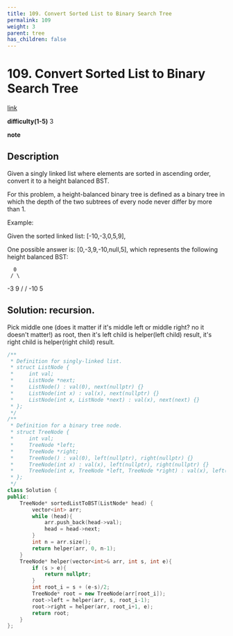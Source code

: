 ```yaml
---
title: 109. Convert Sorted List to Binary Search Tree
permalink: 109
weight: 3
parent: tree
has_children: false
---
```

# 109. Convert Sorted List to Binary Search Tree
[link](https://leetcode.com/problems/convert-sorted-list-to-binary-search-tree/)

**difficulty(1-5)**
3

**note**

## Description
Given a singly linked list where elements are sorted in ascending order, convert it to a height balanced BST.

For this problem, a height-balanced binary tree is defined as a binary tree in which the depth of the two subtrees of every node never differ by more than 1.

Example:

Given the sorted linked list: [-10,-3,0,5,9],

One possible answer is: [0,-3,9,-10,null,5], which represents the following height balanced BST:

      0
     / \
   -3   9
   /   /
 -10  5

## Solution: recursion. 
Pick middle one (does it matter if it's middle left or middle right? no it doesn't 
matter!) as root, then it's left child is helper(left child) result, it's right child 
is helper(right child) result.
```c++
/**
 * Definition for singly-linked list.
 * struct ListNode {
 *     int val;
 *     ListNode *next;
 *     ListNode() : val(0), next(nullptr) {}
 *     ListNode(int x) : val(x), next(nullptr) {}
 *     ListNode(int x, ListNode *next) : val(x), next(next) {}
 * };
 */
/**
 * Definition for a binary tree node.
 * struct TreeNode {
 *     int val;
 *     TreeNode *left;
 *     TreeNode *right;
 *     TreeNode() : val(0), left(nullptr), right(nullptr) {}
 *     TreeNode(int x) : val(x), left(nullptr), right(nullptr) {}
 *     TreeNode(int x, TreeNode *left, TreeNode *right) : val(x), left(left), right(right) {}
 * };
 */
class Solution {
public:
    TreeNode* sortedListToBST(ListNode* head) {
        vector<int> arr;
        while (head){
            arr.push_back(head->val);
            head = head->next;
        }
        int n = arr.size();
        return helper(arr, 0, n-1);
    }
    TreeNode* helper(vector<int>& arr, int s, int e){
        if (s > e){
            return nullptr;
        }
        int root_i = s + (e-s)/2;
        TreeNode* root = new TreeNode(arr[root_i]);
        root->left = helper(arr, s, root_i-1);
        root->right = helper(arr, root_i+1, e);
        return root;
    }
};
```